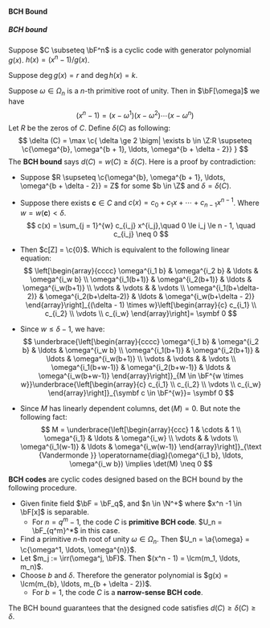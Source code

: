 #### BCH Bound

##### BCH bound

Suppose $C \subseteq \bF^n$ is a cyclic code with generator polynomial $g(x)$. $h(x) = (x^n - 1) / g(x)$.

Suppose $\deg g(x) = r$ and $\deg h(x) = k$.

Suppose $\omega \in \Omega_n$ is a $n$-th primitive root of unity. Then in $\bF[\omega]$ we have
$$
(x^n - 1) = (x - \omega^1) (x - \omega^2) \cdots (x - \omega^{n})
$$
Let $R$ be the zeros of $C$. Define $\delta(C)$ as following:
$$
\delta (C) = \max \c{
\delta \ge 2 
\bigm| 
\exists b \in \Z:R \supseteq \c{\omega^{b}, \omega^{b + 1}, \ldots, \omega^{b + \delta - 2}}
}
$$
The **BCH bound** says $d(C) = w(C) \ge \delta(C)$. Here is a proof by contradiction:

- Suppose $R \supseteq \c{\omega^{b}, \omega^{b + 1}, \ldots, \omega^{b + \delta - 2}} = Z$ for some $b \in \Z$ and $\delta = \delta(C)$.

- Suppose there exists $\symbf c \in C$ and $c(x) = c_0 + c_1 x + \cdots + c_{n - 1} x^{n - 1}$. Where $w = w(\symbf c) < \delta$.
  $$
  c(x) = \sum_{j = 1}^{w} c_{i_j} x^{i_j},\quad 0 \le i_j \le n - 1, \quad c_{i_j} \neq 0
  $$

- Then $c[Z] = \c{0}$. Which is equivalent to the following linear equation:
  $$
  \left[\begin{array}{cccc}
  \omega^{i_1 b} & \omega^{i_2 b} & \ldots & \omega^{i_w b} \\
  \omega^{i_1(b+1)} & \omega^{i_2(b+1)} & \ldots & \omega^{i_w(b+1)} \\
  \vdots & \vdots & & \vdots \\
  \omega^{i_1(b+\delta-2)} & \omega^{i_2(b+\delta-2)} & \ldots & \omega^{i_w(b+\delta - 2)}
  \end{array}\right]_{(\delta - 1) \times w}\left[\begin{array}{c}
  c_{i_1} \\
  c_{i_2} \\
  \vdots \\
  c_{i_w}
  \end{array}\right]= \symbf 0
  $$

- Since $w \le \delta - 1$, we have:
  $$
  \underbrace{\left[\begin{array}{cccc}
  \omega^{i_1 b} & \omega^{i_2 b} & \ldots & \omega^{i_w b} \\
  \omega^{i_1(b+1)} & \omega^{i_2(b+1)} & \ldots & \omega^{i_w(b+1)} \\
  \vdots & \vdots & & \vdots \\
  \omega^{i_1(b+w-1)} & \omega^{i_2(b+w-1)} & \ldots & \omega^{i_w(b+w-1)}
  \end{array}\right]}_{M \in \bF^{w \times w}}\underbrace{\left[\begin{array}{c}
  c_{i_1} \\
  c_{i_2} \\
  \vdots \\
  c_{i_w}
  \end{array}\right]}_{\symbf c \in \bF^{w}}= \symbf 0
  $$

- Since $M$ has linearly dependent columns, $\det(M) = 0$. But note the following fact:
  $$
  M = \underbrace{\left[\begin{array}{ccc}
  1 & \cdots & 1 \\
  \omega^{i_1} & \ldots & \omega^{i_w} \\
  \vdots & & \vdots \\
  \omega^{i_1(w-1)} & \ldots & \omega^{i_w(w-1)}
  \end{array}\right]}_{\text {Vandermonde }} \operatorname{diag}(\omega^{i_1 b}, \ldots, \omega^{i_w b}) \implies \det(M) \neq 0
  $$

**BCH codes** are cyclic codes designed based on the BCH bound by the following procedure.

- Given finite field $\bF = \bF_q$, and $n \in \N^+$ where $x^n -1 \in \bF[x]$ is separable.
  - For $n = q^m - 1$, the code $C$ is **primitive BCH code**. $U_n = \bF_{q^m}^*$ in this case.
- Find a primitive $n$-th root of unity $\omega \in \Omega_n$. Then $U_n = \a{\omega} = \c{\omega^1, \ldots, \omega^{n}}$.
- Let $m_j := \irr(\omega^j, \bF)$. Then $(x^n - 1) = \lcm(m_1, \ldots, m_n)$.
- Choose $b$ and $\delta$. Therefore the generator polynomial is $g(x) = \lcm(m_{b}, \ldots, m_{b + \delta - 2})$.
  - For $b = 1$, the code $C$ is a **narrow-sense BCH code**.

The BCH bound guarantees that the designed code satisfies $d(C) \ge \delta(C) \ge \delta$.

